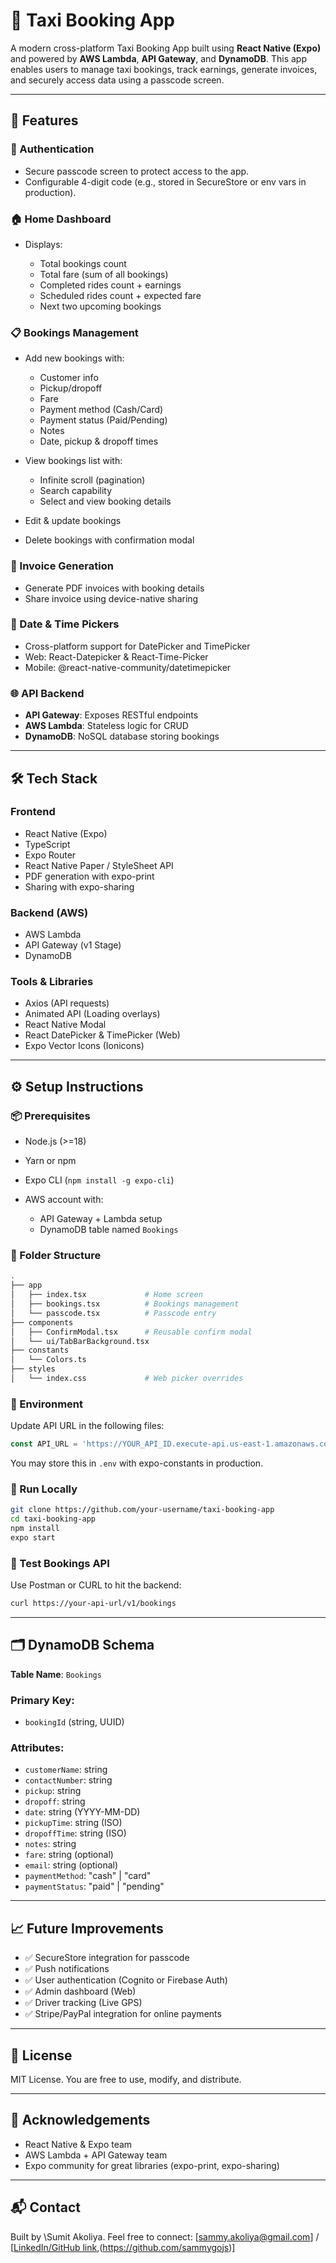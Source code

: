 # 🚖 Taxi Booking App

A modern cross-platform Taxi Booking App built using **React Native (Expo)** and powered by **AWS Lambda**, **API Gateway**, and **DynamoDB**. This app enables users to manage taxi bookings, track earnings, generate invoices, and securely access data using a passcode screen.

---

## 📱 Features

### 🔐 Authentication

* Secure passcode screen to protect access to the app.
* Configurable 4-digit code (e.g., stored in SecureStore or env vars in production).

### 🏠 Home Dashboard

* Displays:

  * Total bookings count
  * Total fare (sum of all bookings)
  * Completed rides count + earnings
  * Scheduled rides count + expected fare
  * Next two upcoming bookings

### 📋 Bookings Management

* Add new bookings with:

  * Customer info
  * Pickup/dropoff
  * Fare
  * Payment method (Cash/Card)
  * Payment status (Paid/Pending)
  * Notes
  * Date, pickup & dropoff times
* View bookings list with:

  * Infinite scroll (pagination)
  * Search capability
  * Select and view booking details
* Edit & update bookings
* Delete bookings with confirmation modal

### 🧾 Invoice Generation

* Generate PDF invoices with booking details
* Share invoice using device-native sharing

### 📆 Date & Time Pickers

* Cross-platform support for DatePicker and TimePicker
* Web: React-Datepicker & React-Time-Picker
* Mobile: @react-native-community/datetimepicker

### 🌐 API Backend

* **API Gateway**: Exposes RESTful endpoints
* **AWS Lambda**: Stateless logic for CRUD
* **DynamoDB**: NoSQL database storing bookings

---

## 🛠️ Tech Stack

### Frontend

* React Native (Expo)
* TypeScript
* Expo Router
* React Native Paper / StyleSheet API
* PDF generation with expo-print
* Sharing with expo-sharing

### Backend (AWS)

* AWS Lambda
* API Gateway (v1 Stage)
* DynamoDB

### Tools & Libraries

* Axios (API requests)
* Animated API (Loading overlays)
* React Native Modal
* React DatePicker & TimePicker (Web)
* Expo Vector Icons (Ionicons)

---

## ⚙️ Setup Instructions

### 📦 Prerequisites

* Node.js (>=18)
* Yarn or npm
* Expo CLI (`npm install -g expo-cli`)
* AWS account with:

  * API Gateway + Lambda setup
  * DynamoDB table named `Bookings`

### 📁 Folder Structure

```bash
.
├── app
│   ├── index.tsx             # Home screen
│   ├── bookings.tsx          # Bookings management
│   └── passcode.tsx          # Passcode entry
├── components
│   ├── ConfirmModal.tsx      # Reusable confirm modal
│   └── ui/TabBarBackground.tsx
├── constants
│   └── Colors.ts
├── styles
│   └── index.css             # Web picker overrides
```

### 🔧 Environment

Update API URL in the following files:

```ts
const API_URL = 'https://YOUR_API_ID.execute-api.us-east-1.amazonaws.com/v1/bookings';
```

You may store this in `.env` with expo-constants in production.

### 🚀 Run Locally

```bash
git clone https://github.com/your-username/taxi-booking-app
cd taxi-booking-app
npm install
expo start
```

### 🧪 Test Bookings API

Use Postman or CURL to hit the backend:

```bash
curl https://your-api-url/v1/bookings
```

---

## 🗂️ DynamoDB Schema

**Table Name**: `Bookings`

### Primary Key:

* `bookingId` (string, UUID)

### Attributes:

* `customerName`: string
* `contactNumber`: string
* `pickup`: string
* `dropoff`: string
* `date`: string (YYYY-MM-DD)
* `pickupTime`: string (ISO)
* `dropoffTime`: string (ISO)
* `notes`: string
* `fare`: string (optional)
* `email`: string (optional)
* `paymentMethod`: "cash" | "card"
* `paymentStatus`: "paid" | "pending"

---

## 📈 Future Improvements

* ✅ SecureStore integration for passcode
* ✅ Push notifications
* ✅ User authentication (Cognito or Firebase Auth)
* ✅ Admin dashboard (Web)
* ✅ Driver tracking (Live GPS)
* ✅ Stripe/PayPal integration for online payments

---

## 📄 License

MIT License. You are free to use, modify, and distribute.

---

## 🙌 Acknowledgements

* React Native & Expo team
* AWS Lambda + API Gateway team
* Expo community for great libraries (expo-print, expo-sharing)

---

## 📬 Contact

Built by \Sumit Akoliya.
Feel free to connect: \[[sammy.akoliya@gmail.com](sammy.akoliya@gmail.com)] / \[[LinkedIn/GitHub link](https://www.linkedin.com/in/sumitakoliya/),(https://github.com/sammygojs)]
